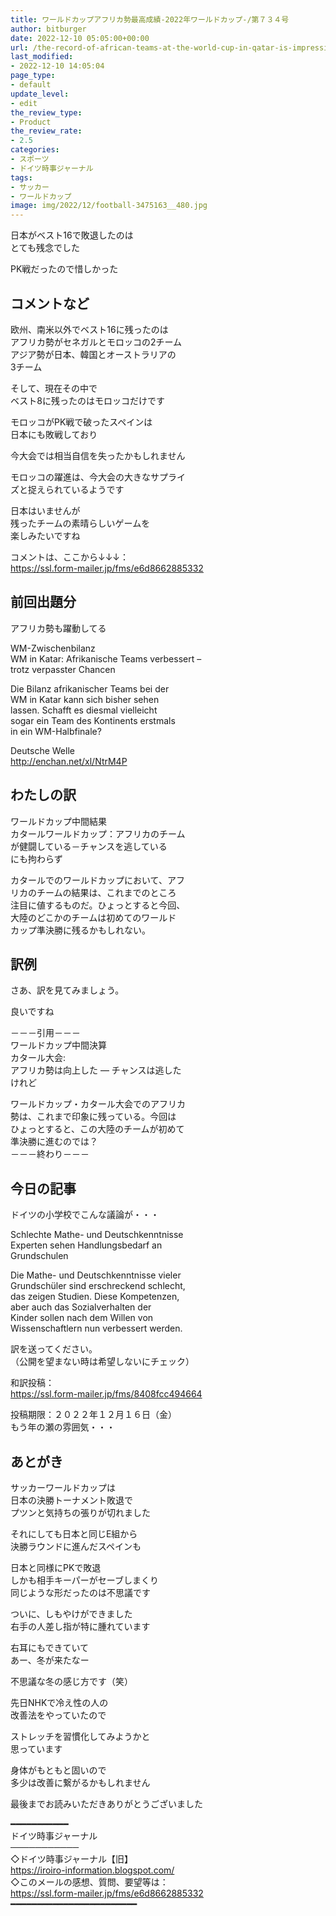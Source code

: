 ```yaml
---
title: ワールドカップアフリカ勢最高成績-2022年ワールドカップ-/第７３４号
author: bitburger
date: 2022-12-10 05:05:00+00:00
url: /the-record-of-african-teams-at-the-world-cup-in-qatar-is-impressive-so-far/
last_modified:
- 2022-12-10 14:05:04
page_type:
- default
update_level:
- edit
the_review_type:
- Product
the_review_rate:
- 2.5
categories:
- スポーツ
- ドイツ時事ジャーナル
tags:
- サッカー
- ワールドカップ
image: img/2022/12/football-3475163__480.jpg
---
```

日本がベスト16で敗退したのは  
とても残念でした

PK戦だったので惜しかった

## コメントなど
欧州、南米以外でベスト16に残ったのは  
アフリカ勢がセネガルとモロッコの2チーム  
アジア勢が日本、韓国とオーストラリアの  
3チーム

そして、現在その中で  
ベスト8に残ったのはモロッコだけです

モロッコがPK戦で破ったスペインは  
日本にも敗戦しており

今大会では相当自信を失ったかもしれません

モロッコの躍進は、今大会の大きなサプライ  
ズと捉えられているようです

日本はいませんが  
残ったチームの素晴らしいゲームを  
楽しみたいですね

コメントは、ここから↓↓↓：  
<https://ssl.form-mailer.jp/fms/e6d8662885332>

## 前回出題分
アフリカ勢も躍動してる

WM-Zwischenbilanz  
WM in Katar: Afrikanische Teams verbessert &#8211;  
trotz verpasster Chancen

Die Bilanz afrikanischer Teams bei der  
WM in Katar kann sich bisher sehen  
lassen. Schafft es diesmal vielleicht  
sogar ein Team des Kontinents erstmals  
in ein WM-Halbfinale?

Deutsche Welle  
<http://enchan.net/xl/NtrM4P>

## わたしの訳
ワールドカップ中間結果  
カタールワールドカップ：アフリカのチーム  
が健闘している－チャンスを逃している  
にも拘わらず

カタールでのワールドカップにおいて、アフ  
リカのチームの結果は、これまでのところ  
注目に値するものだ。ひょっとすると今回、  
大陸のどこかのチームは初めてのワールド  
カップ準決勝に残るかもしれない。

## 訳例
さあ、訳を見てみましょう。

良いですね

－－－引用－－－  
ワールドカップ中間決算  
カタール大会:  
アフリカ勢は向上した ― チャンスは逃した  
けれど

ワールドカップ・カタール大会でのアフリカ  
勢は、これまで印象に残っている。今回は  
ひょっとすると、この大陸のチームが初めて  
準決勝に進むのでは？  
－－－終わり－－－

## 今日の記事
ドイツの小学校でこんな議論が・・・

Schlechte Mathe- und Deutschkenntnisse  
Experten sehen Handlungsbedarf an  
Grundschulen

Die Mathe- und Deutschkenntnisse vieler  
Grundschüler sind erschreckend schlecht,  
das zeigen Studien. Diese Kompetenzen,  
aber auch das Sozialverhalten der  
Kinder sollen nach dem Willen von  
Wissenschaftlern nun verbessert werden.

訳を送ってください。  
（公開を望まない時は希望しないにチェック）

和訳投稿：  
<https://ssl.form-mailer.jp/fms/8408fcc494664>

投稿期限：２０２２年１２月１６日（金）  
もう年の瀬の雰囲気・・・

## あとがき
サッカーワールドカップは  
日本の決勝トーナメント敗退で  
プツンと気持ちの張りが切れました

それにしても日本と同じE組から  
決勝ラウンドに進んだスペインも

日本と同様にPKで敗退  
しかも相手キーパーがセーブしまくり  
同じような形だったのは不思議です

ついに、しもやけができました  
右手の人差し指が特に腫れています

右耳にもできていて  
あー、冬が来たなー

不思議な冬の感じ方です（笑）

先日NHKで冷え性の人の  
改善法をやっていたので

ストレッチを習慣化してみようかと  
思っています

身体がもともと固いので  
多少は改善に繋がるかもしれません

最後までお読みいただきありがとうございました

━━━━━━━━━━━  
ドイツ時事ジャーナル  
───────────  
◇ドイツ時事ジャーナル【旧】  
<https://iroiro-information.blogspot.com/>  
◇このメールの感想、質問、要望等は：  
<https://ssl.form-mailer.jp/fms/e6d8662885332>  
━━━━━━━━━━━━━━━━━━━━━━━━